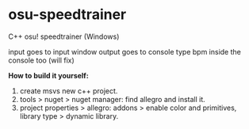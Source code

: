 # osu-speedtrainer
C++ osu! speedtrainer (Windows)

input goes to input window
output goes to console
type bpm inside the console too (will fix)

**How to build it yourself:**

1. create msvs new c++ project.
2. tools > nuget > nuget manager: find allegro and install it.
3. project properties > allegro: addons > enable color and primitives, library type > dynamic library.

